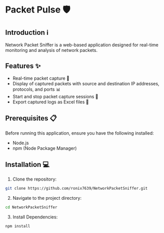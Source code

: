 # Packet Pulse 🛡️

## Introduction ℹ️

Network Packet Sniffer is a web-based application designed for real-time monitoring and analysis of network packets.

## Features ✨

- Real-time packet capture 📡
- Display of captured packets with source and destination IP addresses, protocols, and ports 📊
- Start and stop packet capture sessions 🚀
- Export captured logs as Excel files 📂

## Prerequisites 📋

Before running this application, ensure you have the following installed:

- Node.js
- npm (Node Package Manager)

## Installation 💻

1. Clone the repository:

```bash
git clone https://github.com/ronix7639/NetworkPacketSniffer.git
```

2. Navigate to the project directory:

```bash
cd NetworkPacketSniffer
```

3. Install Dependencies:

```bash
npm install
```


